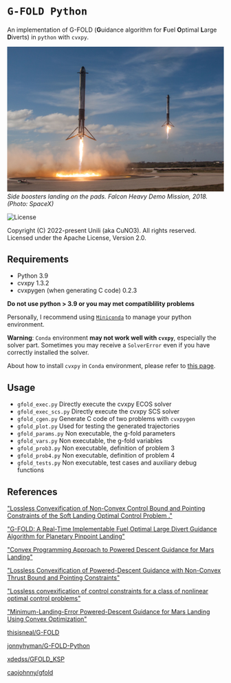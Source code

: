 # `G-FOLD Python`
An implementation of G-FOLD (**G**uidance algorithm for **F**uel **O**ptimal **L**arge **D**iverts) in `python` with `cvxpy`.

![Photo: SpaceX](doc/fh_demo.jpg)
*Side boosters landing on the pads. Falcon Heavy Demo Mission, 2018. (Photo: SpaceX)*

![License](https://img.shields.io/github/license/CuNO3/gfold-py)

Copyright (C) 2022-present Unili (aka CuNO3). All rights reserved.  
Licensed under the Apache License, Version 2.0.

## Requirements
- Python 3.9
- cvxpy 1.3.2
- cvxpygen (when generating C code) 0.2.3

**Do not use python > 3.9 or you may met compatiblility problems**  

Personally, I recommend using [`Miniconda`](https://docs.conda.io/en/latest/miniconda.html) to manage your python environment.  

**Warning**: `Conda` environment **may not work well with `cvxpy`**, especially the solver part. Sometimes you may receive a `SolverError` even if you have correctly installed the solver.  

About how to install `cvxpy` in `Conda` environment, please refer to [this page](https://www.cvxpy.org/install/index.html#conda).



## Usage
- `gfold_exec.py` Directly execute the cvxpy ECOS solver
- `gfold_exec_scs.py` Directly execute the cvxpy SCS solver
- `gfold_cgen.py` Generate C code of two problems with `cvxpygen`
- `gfold_plot.py` Used for testing the generated trajectories
- `gfold_params.py` Non executable, the g-fold parameters
- `gfold_vars.py` Non executable, the g-fold variables
- `gfold_prob3.py` Non executable, definition of problem 3
- `gfold_prob4.py` Non executable, definition of problem 4
- `gfold_tests.py` Non executable, test cases and auxiliary debug functions

## References
["Lossless Convexification of Non-Convex Control Bound and Pointing Constraints of the Soft Landing Optimal Control Problem ."](https://doi.org/10.1109/TCST.2012.2237346)  

["G-FOLD: A Real-Time Implementable Fuel Optimal Large Divert Guidance Algorithm for Planetary Pinpoint Landing"](https://www.researchgate.net/publication/258676350_G-FOLD_A_Real-Time_Implementable_Fuel_Optimal_Large_Divert_Guidance_Algorithm_for_Planetary_Pinpoint_Landing)

["Convex Programming Approach to Powered Descent Guidance for Mars Landing"](https://dx.doi.org/10.2514/1.27553)

["Lossless Convexification of Powered-Descent Guidance with Non-Convex Thrust Bound and Pointing Constraints"](https://dx.doi.org/10.1109/ACC.2011.5990959)

["Lossless convexification of control constraints for a class of nonlinear optimal control problems"](http://dx.doi.org/10.1109/ACC.2012.6314722)

["Minimum-Landing-Error Powered-Descent Guidance for Mars Landing Using Convex Optimization"](http://dx.doi.org/10.2514/1.47202)

[thisisneal/G-FOLD](https://github.com/thisisneal/G-FOLD)

[jonnyhyman/G-FOLD-Python](https://github.com/jonnyhyman/G-FOLD-Python)

[xdedss/GFOLD_KSP](https://github.com/xdedss/GFOLD_KSP)

[caojohnny/gfold](https://github.com/caojohnny/gfold)

